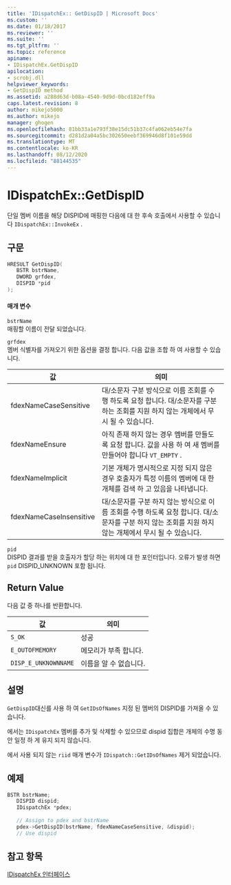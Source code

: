 ```yaml
---
title: 'IDispatchEx:: GetDispID | Microsoft Docs'
ms.custom: ''
ms.date: 01/18/2017
ms.reviewer: ''
ms.suite: ''
ms.tgt_pltfrm: ''
ms.topic: reference
apiname:
- IDispatchEx.GetDispID
apilocation:
- scrobj.dll
helpviewer_keywords:
- GetDispID method
ms.assetid: a288d63d-b08a-4540-9d9d-0bcd182eff9a
caps.latest.revision: 8
author: mikejo5000
ms.author: mikejo
manager: ghogen
ms.openlocfilehash: 81bb33a1e793f38e15dc51b37c4fa062eb54e7fa
ms.sourcegitcommit: d281d2a04a5bc302650eebf369946d8f101e59dd
ms.translationtype: MT
ms.contentlocale: ko-KR
ms.lasthandoff: 08/12/2020
ms.locfileid: "88144535"
---
```

# <a name="idispatchexgetdispid"></a>IDispatchEx::GetDispID
단일 멤버 이름을 해당 DISPID에 매핑한 다음에 대 한 후속 호출에서 사용할 수 있습니다 `IDispatchEx::InvokeEx` .  
  
## <a name="syntax"></a>구문  
  
```cpp
HRESULT GetDispID(  
   BSTR bstrName,  
   DWORD grfdex,  
   DISPID *pid  
);  
```  
  
#### <a name="parameters"></a>매개 변수  
 `bstrName`  
 매핑할 이름이 전달 되었습니다.  
  
 `grfdex`  
 멤버 식별자를 가져오기 위한 옵션을 결정 합니다. 다음 값을 조합 하 여 사용할 수 있습니다.  
  
|값|의미|  
|-----------|-------------|  
|fdexNameCaseSensitive|대/소문자 구분 방식으로 이름 조회를 수행 하도록 요청 합니다. 대/소문자를 구분 하는 조회를 지원 하지 않는 개체에서 무시 될 수 있습니다.|  
|fdexNameEnsure|아직 존재 하지 않는 경우 멤버를 만들도록 요청 합니다. 값을 사용 하 여 새 멤버를 만들어야 합니다 `VT_EMPTY` .|  
|fdexNameImplicit|기본 개체가 명시적으로 지정 되지 않은 경우 호출자가 특정 이름의 멤버에 대 한 개체를 검색 하 고 있음을 나타냅니다.|  
|fdexNameCaseInsensitive|대/소문자를 구분 하지 않는 방식으로 이름 조회를 수행 하도록 요청 합니다. 대/소문자를 구분 하지 않는 조회를 지원 하지 않는 개체에서 무시 될 수 있습니다.|  
  
 `pid`  
 DISPID 결과를 받을 호출자가 할당 하는 위치에 대 한 포인터입니다. 오류가 발생 하면 `pid` DISPID_UNKNOWN 포함 됩니다.  
  
## <a name="return-value"></a>Return Value  
 다음 값 중 하나를 반환합니다.  
  
|값|의미|
|-|-|  
|`S_OK`|성공|  
|`E_OUTOFMEMORY`|메모리가 부족 합니다.|  
|`DISP_E_UNKNOWNNAME`|이름을 알 수 없습니다.|  
  
## <a name="remarks"></a>설명  
 `GetDispID`대신를 사용 하 여 `GetIDsOfNames` 지정 된 멤버의 DISPID를 가져올 수 있습니다.  
  
 에서는 `IDispatchEx` 멤버를 추가 및 삭제할 수 있으므로 dispid 집합은 개체의 수명 동안 일정 하 게 유지 되지 않습니다.  
  
 에서 사용 되지 않는 `riid` 매개 변수가 `IDispatch::GetIDsOfNames` 제거 되었습니다.  
  
## <a name="example"></a>예제  
  
```cpp
BSTR bstrName;  
   DISPID dispid;  
   IDispatchEx *pdex;   
  
   // Assign to pdex and bstrName  
   pdex->GetDispID(bstrName, fdexNameCaseSensitive, &dispid);  
   // Use dispid  
```  
  
## <a name="see-also"></a>참고 항목  
 [IDispatchEx 인터페이스](../../winscript/reference/idispatchex-interface.md)